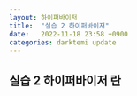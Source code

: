```yaml
---
layout: 하이퍼바이저
title:  "실습 2 하이퍼바이저"
date:   2022-11-18 23:58 +0900
categories: darktemi update
---
```


## 실습 2 하이퍼바이저 란

